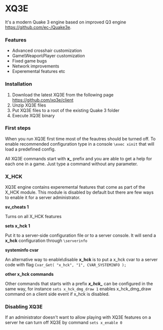# XQ3E

It's a modern Quake 3 engine based on improved Q3 engine https://github.com/ec-/Quake3e.


### Features

- Advanced crosshair customization
- Game\Weapon\Player customization
- Fixed game bugs
- Network improvements
- Experemental features
etc


### Installation

1. Download the latest XQ3E from the following page https://github.com/xq3e/client
2. Unzip XQ3E files
3. Put XQ3E files to a root of the existing Quake 3 folder
4. Execute XQ3E binary


### First steps

When you run XQ3E first time most of the feautres should be turned off. To enable recommended configuration type in a console 
```\exec xinit``` that will load a predefined config.

All XQ3E commands start with **x_** prefix and you are able to get a help for each one in a game. Just type a command without any parameter.


### X_HCK

XQ3E engine contains experemental features that come as part of the X_HCK module. This module is disabled by default but there are few ways to enable it for a server administrator.

**sv_cheats 1**

Turns on all X_HCK features

**sets x_hck 1**

Put it to a server-side configuration file or to a server console. It will send a **x_hck** configuration through ```\serverinfo```

**systeminfo cvar**

An alternative way to enable\disable **x_hck** is to put a x_hck cvar to a server code with flag ```Cvar_Get( "x_hck", "1", CVAR_SYSTEMINFO );```

**other x_hck commands**

Other commands that starts with a prefix ***x_hck_*** can be configured in the same way, for instance ```sets x_hck_dmg_draw 1``` enables x_hck_dmg_draw command on a client side event if x_hck is disabled.

### Disabling XQ3E

If an administrator doesn't want to allow playing with XQ3E features on a server he can turn off XQ3E by command ```sets x_enable 0```
